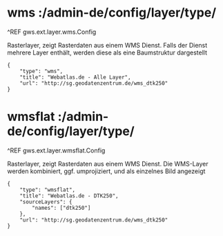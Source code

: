 # wms :/admin-de/config/layer/type/

^REF gws.ext.layer.wms.Config

Rasterlayer, zeigt Rasterdaten aus einem WMS Dienst. Falls der Dienst mehrere Layer enthält, werden diese als eine Baumstruktur dargestellt

    {
        "type": "wms",
        "title": "Webatlas.de - Alle Layer",
        "url": "http://sg.geodatenzentrum.de/wms_dtk250"
    }

# wmsflat :/admin-de/config/layer/type/

^REF gws.ext.layer.wmsflat.Config

Rasterlayer, zeigt Rasterdaten aus einem WMS Dienst. Die WMS-Layer werden kombiniert, ggf. umprojiziert,  und als einzelnes Bild angezeigt

    {
        "type": "wmsflat",
        "title": "Webatlas.de - DTK250",
        "sourceLayers": {
            "names": ["dtk250"]
        },
        "url": "http://sg.geodatenzentrum.de/wms_dtk250"
    }

